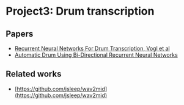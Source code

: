 # Project3: Drum transcription

## Papers
* [Recurrent Neural Networks For Drum Transcription, Vogl et al](http://www.cp.jku.at/research/papers/Vogl_etal_ISMIR_2016.pdf)
* [Automatic Drum Using Bi-Directional Recurrent Neural Networks](http://m.mr-pc.org/ismir16/website/articles/217_Paper.pdf)

## Related works
* [https://github.com/jsleep/wav2mid](https://github.com/jsleep/wav2mid)
